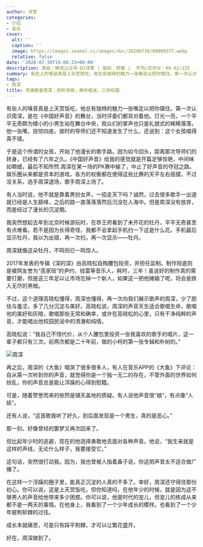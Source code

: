 ```yaml
---
author: 洋葱
categories:
- 介绍
- 音乐
cover:
  alt: ''
  caption: ''
  image: https://images.soomal.cc/images/doc/20200730/00090377.webp
  relative: false
date: '2020-07-30T19:08:33+08:00'
description: 源自：微信公众号-DJ洋葱 | 版权：转载 |  平均/总评分：09.62/125
summary: 有些人的嗓音真是上天赏饭吃，他总有独特的魅力一张嘴足以把你镇住。第一次认识周深，是在《中国好声音》的舞台，当时评委们都背对着他。灯光一亮，一个平平无奇颇为矮小的小男生站在舞台中央，观众们的掌声也只是礼貌式的稀稀落落，他一张嘴，技惊四座……
tags:
- 周深
title: 灵魂歌者周深：初听惊艳，再听痴迷，三听叹服
---
```


有些人的嗓音真是上天赏饭吃，他总有独特的魅力一张嘴足以把你镇住。第一次认识周深，是在《中国好声音》的舞台，当时评委们都背对着他。灯光一亮，一个平平无奇颇为矮小的小男生站在舞台中央，观众们的掌声也只是礼貌式的稀稀落落，他一张嘴，技惊四座。彼时的导师们还不知道发生了什么，还说到：这个女孩唱得真不错。

于是这个所谓的女孩，开始了他漫长的歌手路。因为如今回头，距离那次导师们的转身，已经有了六年之久。《中国好声音》给我的感觉就是开篇足够惊艳，中间味如嚼蜡，最后不知所然.周深在某一场的PK赛中输了，中止了好声音的夺冠之路。娱乐圈从来都是资本的游戏，各方的权衡都在使得这些比赛的天平左右摇摆，不过没关系，选手周深退场，歌手周深上场了。

有人当时说，他不就是靠着男扮女声，一招走天下吗？诚然，过去很多歌手一出道就已经是人生巅峰，之后的路一直落落落然后沉没在人海中。但是周深没有放弃，而是经过了漫长的沉淀期。

我突然想起去年到北京时候游玩时，在恭王府看到了未开花的牡丹，平平无奇甚至有点难看。若不是因为长得奇怪，我都不会拿起手机扫一下这是什么花。手机最后显示牡丹，我以为出错，再一次扫，再一次显示――牡丹。

周深就像这朵牡丹，不鸣则已一鸣惊人。

2017年发表的专辑《深的深》由高晓松自掏腰包投资，并担任监制。制作班底则是被网友誉为“高家班”的尹约、钱雷等音乐人，耗时，三年！虽说好的制作真的需要打磨，但是这三年足以让市场忘掉一个新人，如果这一把他赌输了呢，将会是跌入无尽的黑暗。

不过，这个道理高晓松懂得，周深也懂得，再一次向我们展示歌声的周深，少了胆怯与羞涩，多了几分沉淀与美好。高晓松说，周深的声音天生适合歌唱生命，歌唱他的美好和灰暗，歌唱那些无常和确幸，或许在高晓松的心里，只有干净纯粹的声音，才能唱出他校园民谣中的清澈和纯情。

高晓松说：“我自己不惜代价，从个人腰包里投资一张我喜欢的歌手的唱片，这一辈子都只有三次。前两次都是二十年前，做的小柯的第一张专辑和朴树的。”

![周深](https://images.soomal.cc/images/doc/20200730/00090376.webp)





再之后，周深的《大鱼》唱哭了很多很多人，有人在音乐APP的《大鱼》下评论：自从第一次听到你的声音，就觉得你是一个独一无二的存在，不管外面的世界如何纷乱，你的声音总是能让浮躁的心得到慰籍。

可是，随着赞誉而来的依然是铺天盖地的质疑。有人说他声音很“娘”，有点像“人妖”。

还有人说，“这首歌我听了好久，到后面发现是一个男生，真的是恶心。”

那一刻，好像曾经的噩梦又再次回来了。

但比起年少时的逃避，现在的他选择勇敢地去面对各种声音。他说，“我生来就是这样的声线，无论什么样子，我要接受它。”

这句话，突然很打动我。因为，我也曾被人指着鼻子说，你这把声音太不适合做广播了。

在这样一个浮躁的圈子里，能真正沉淀的人真的不多了。幸好，周深还守得住那份初心。你可以说，这是上天赏饭吃，但你知道吗，在他年少的时候，就是因为这不够男人的声音给他带来多少困惑。你可以说，他是时代的宠儿，但宠儿的练成从来都不是一两天的事情。在他身上，我看到了一个少年成长的模样。也看到了一个少年披荆斩棘的过往。

成长本就痛苦，可是只有踩平荆棘，才可以让繁花盛开。

好在，周深做到了。